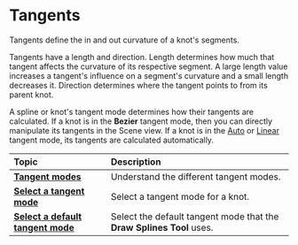 # Tangents

Tangents define the in and out curvature of a knot's segments.

Tangents have a length and direction. Length determines how much that tangent affects the curvature of its respective segment. A large length value increases a tangent's influence on a segment's curvature and a small length decreases it. Direction determines where the tangent points to from its parent knot.

A spline or knot's tangent mode determines how their tangents are calculated. If a knot is in the **Bezier** tangent mode, then you can directly manipulate its tangents in the Scene view. If a knot is in the [Auto](tangent-modes.md#auto-tangent-mode) or [Linear](tangent-modes.md#linear-tangent-mode) tangent mode, its tangents are calculated automatically.

| **Topic**             | **Description**                                                      |
| :-------------------- |:---------------------------------------------------------------------|
| **[Tangent modes](tangent-modes.md)**    | Understand the different tangent modes.                              |
| **[Select a tangent mode](select-tangent-mode.md)**| Select a tangent mode for a knot.                                    |
| **[Select a default tangent mode](select-default-tangent.md)**| Select the default tangent mode that the **Draw Splines Tool** uses. |